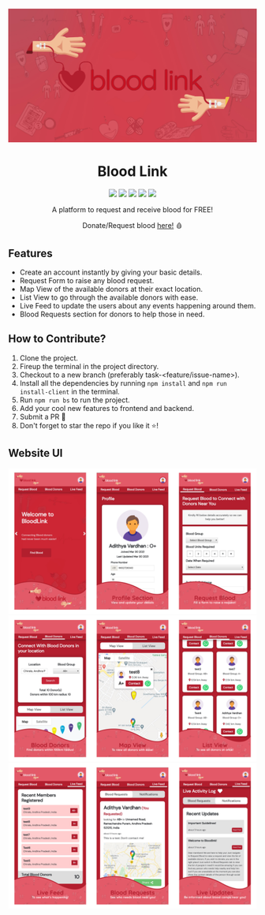 <p align="center">
   <img src="https://github.com/im-adithya/BloodLink/blob/master/Pictures/BloodLink-Cover.jpg?raw=true">
</p>

<h1 align="center">Blood Link</h1>
<p align="center">
    <img src="https://img.shields.io/github/issues/im-adithya/BloodLink?style=flat-square&logo=appveyor&color=blueviolet">
    <img src="https://img.shields.io/github/issues-closed/im-adithya/BloodLink?style=flat-square&logo=appveyor&color=success">
    <img src="https://img.shields.io/github/forks/im-adithya/BloodLink?style=flat-square&logo=appveyor&color=informational">
    <img src="https://img.shields.io/github/stars/im-adithya/BloodLink?style=flat-square&logo=appveyor&color=yellow">
    <img src="https://img.shields.io/github/license/im-adithya/Bloodlink?style=flat-square&logo=appveyor&color=orange">
</p>
<p align="center">A platform to request and receive blood for FREE!</p>

<p align="center">Donate/Request blood <a href="https://mernbloodlink.herokuapp.com/">here!</a> 🩸</p>

## Features

- Create an account instantly by giving your basic details.
- Request Form to raise any blood request.
- Map View of the available donors at their exact location.
- List View to go through the available donors with ease.
- Live Feed to update the users about any events happening around them.
- Blood Requests section for donors to help those in need.

## How to Contribute?

1. Clone the project.
2. Fireup the terminal in the project directory.
3. Checkout to a new branch (preferably task-<feature/issue-name>).
4. Install all the dependencies by running `npm install` and `npm run install-client` in the terminal.
5. Run `npm run bs` to run the project.
6. Add your cool new features to frontend and backend.
7. Submit a PR 🚀
8. Don't forget to star the repo if you like it :star:!

## Website UI
<p align="center">
    <img src="https://github.com/im-adithya/BloodLink/blob/master/Pictures/Display-01.png?raw=true">
    <img src="https://github.com/im-adithya/BloodLink/blob/master/Pictures/Display-02.png?raw=true">
    <img src="https://github.com/im-adithya/BloodLink/blob/master/Pictures/Display-03.png?raw=true">
</p>

